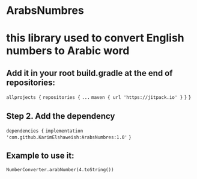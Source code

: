 # ArabsNumbres
# this library used to convert English numbers to Arabic word

## Add it in your root build.gradle at the end of repositories:

`allprojects {`
		`repositories {`
			`...`
			`maven { url 'https://jitpack.io' }`
		`}`
	`}`

## Step 2. Add the dependency
`dependencies {`
	        `implementation 'com.github.KarimElshaweish:ArabsNumbres:1.0'`
	`}`

## Example to use it:
`NumberConverter.arabNumber(4.toString())`
  
